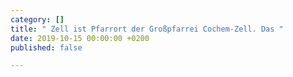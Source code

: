 ```yaml
---
category: []
title: " Zell ist Pfarrort der Großpfarrei Cochem-Zell. Das "
date: 2019-10-15 00:00:00 +0200
published: false

---
```


